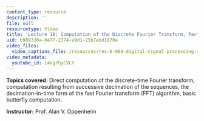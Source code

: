 ```yaml
---
content_type: resource
description: ''
file: null
resourcetype: Video
title: 'Lecture 18: Computation of the Discrete Fourier Transform, Part 1'
uid: b909330a-9477-2374-a9d1-25b7ebd1870a
video_files:
  video_captions_file: /resources/res-6-008-digital-signal-processing-spring-2011/video-lectures/lecture-18-computation-of-the-discrete-fourier-transform-part-1/14Vg7GyCVLY.vtt
video_metadata:
  youtube_id: 14Vg7GyCVLY
---
```


**Topics covered:** Direct computation of the discrete-time Fourier transform, computation resulting from successive decimation of the sequences, the decimation-in-time form of the fast Fourier transform (FFT) algorithm, basic butterfly computation.

**Instructor:** Prof. Alan V. Oppenheim